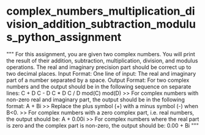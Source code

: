 # complex_numbers_multiplication_division_addition_subtraction_modulus_python_assignment
""" For this assignment, you are given two complex numbers. You will print the result of their  addition, subtraction, multiplication, division, and modulus operations. The real and imaginary precision part should be correct up to two decimal places.  Input Format: One line of input: The real and imaginary part of a number separated by a space. Output Format: For two complex numbers and the output should be in the following sequence on separate lines:  C + D C - D C * D C / D mod(C) mod(D)  >> For complex numbers with non-zero real and imaginary part, the output should be in the following format:    A + Bi >> Replace the plus symbol (+) with a minus symbol (-) when B&lt;0. >> For complex numbers with a zero complex part, i.e. real numbers, the output should be:    A + 0.00i >> For complex numbers where the real part is zero and the complex part is non-zero, the output should be:    0.00 + Bi """
